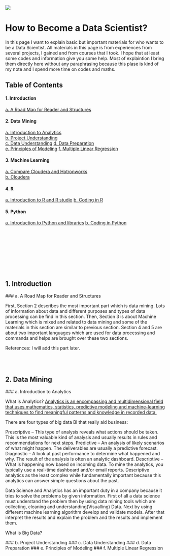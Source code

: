 
![](https://github.com/asikhalaban/R/blob/master/img/blogs_kdnuggets.jpg)

# How to Become a Data Scientist?
In this page I want to explain basic but important materials for who wants to be a Data Scientist. All materials in this page is from experiences from several projects, I gained and from courses that I took. I hope that at least some codes and information give you some help. Most of explaintion I bring them directly here without any paraphrasing because this plase is kind of my note and I spend more time on codes and maths. 

## Table of Contents

#### 1. Introduction<br>
[a. A Road Map for Reader and Structures](#structures) 
#### 2. Data Mining<br>
[a. Introduction to Analytics](#Introduction)  
[b. Project Understanding](#Project)  
[c. Data Understanding](#Data)
[d. Data Preparation](#Preparation)  
[e. Principles of Modeling](#Principles) 
[f. Multiple Linear Regression](#Multiple)  
#### 3. Machine Learning<br>
[a. Compare Cloudera and Hotronworks](#c_vs_h)  
[b. Cloudera](#cloudera)  
#### 4. R<br>
[a. Introduction to R and R studio](#centos)
[b. Coding in R](#manager)
#### 5. Python
[a. Introduction to Python and libraries](#centos)
[b. Coding in Python](#manager)
#
<br><br><br><br><br><br>






## 1. Introduction
<a name="structures"/>
### a. A Road Map for Reader and Structures

First, Section 2 describes the most important part which is data mining. Lots of information about data and different purposes and types of data processing can be find in this section. Then, Section 3 is about Machine Learning which is mixed and related to data mining and some of the materials in this section are similar to previous section. Section 4 and 5 are about two important languages which are used for data processing and commands and helps are brought over these two sections. 

References: I will add this part later.

<br><br>

## 2. Data Mining
<a name="Introduction"/>
### a. Introduction to Analytics

What is Analytics? [Analytics is an encompassing and multidimensional field that uses mathematics, statistics, predictive modeling and machine-learning techniques to find meaningful patterns and knowledge in recorded data.](http://www.sas.com/en_us/insights/analytics/what-is-analytics.html)

There are four types of big data BI that really aid business:

Prescriptive – This type of analysis reveals what actions should be taken. This is the most valuable kind of analysis and usually results in rules and recommendations for next steps.
Predictive – An analysis of likely scenarios of what might happen. The deliverables are usually a predictive forecast.
Diagnostic – A look at past performance to determine what happened and why. The result of the analysis is often an analytic dashboard.
Descriptive – What is happening now based on incoming data. To mine the analytics, you typically use a real-time dashboard and/or email reports. Descriptive analytics as the least complex while fundamentally important because this analytics can answer simple questions about the past.

Data Science and Analytics has an important duty in a company because it tries to solve the problems by given information. 
First of all a data science must understand the problem then by using data mining tools which are collecting, cleaning and understanding(Visualling) Data. Next by using different machine learning algorithm develop and validate models. After that interpret the results and explain the problem and the results and implement them. 


What is Big Data? 

<a name="Project"/>
### b. Project Understanding

<a name="Data"/>
### c. Data Understanding

<a name="Preparation"/>
### d. Data Preparation

<a name="Principles"/>
### e. Principles of Modeling

<a name="Multiple"/>
### f. Multiple Linear Regression


